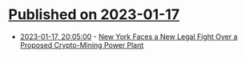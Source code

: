 # [Published on 2023-01-17](index.md)

* [2023-01-17, 20:05:00](https://slashdot.org/story/23/01/17/1957211/new-york-faces-a-new-legal-fight-over-a-proposed-crypto-mining-power-plant?utm_source=rss1.0mainlinkanon&utm_medium=feed) - [New York Faces a New Legal Fight Over a Proposed Crypto-Mining Power Plant](https://slashdot.org/story/23/01/17/1957211/new-york-faces-a-new-legal-fight-over-a-proposed-crypto-mining-power-plant?utm_source=rss1.0mainlinkanon&utm_medium=feed)
